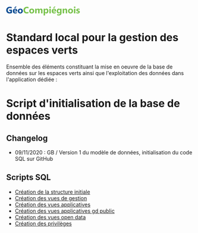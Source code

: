 ![picto](https://github.com/sigagglocompiegne/orga_gest_igeo/blob/master/doc/img/geocompiegnois_2020_reduit_v2.png)

# Standard local pour la gestion des espaces verts

Ensemble des éléments constituant la mise en oeuvre de la base de données sur les espaces verts ainsi que l'exploitation des données dans l'application dédiée :

# Script d'initialisation de la base de données

## Changelog

- 09/11/2020 : GB / Version 1 du modèle de données, initialisation du code SQL sur GitHub

## Scripts SQL 

  * [Création de la structure initiale](/bdd/tri_10_squelette.sql)
  * [Création des vues de gestion](/bdd/tri_20_vues_gestion.sql)
  * [Création des vues applicatives](/bdd/tri_21_vues_xapps.sql)
  * [Création des vues applicatives gd public](/bdd/tri_22_vues_xapps_public.sql)
  * [Création des vues open data](/bdd/tri_23_vues_xopendata.sql)
  * [Création des privilèges](/bdd/tri_99_grant.sql)
